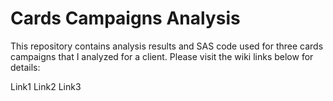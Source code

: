 # Cards Campaigns Analysis

This repository contains analysis results and SAS code used for three cards campaigns that I analyzed for a client. Please visit the wiki links below for details:

Link1
Link2
Link3

